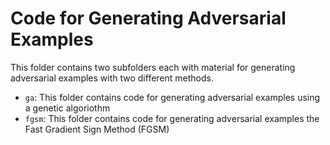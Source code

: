 # Code for Generating Adversarial Examples

This folder contains two subfolders each with material for generating adversarial examples with two different methods.
- <code>ga</code>: This folder contains code for generating adversarial examples using a genetic algoriothm
- <code>fgsm</code>: This folder contains code for generating adversarial examples the Fast Gradient Sign Method (FGSM)
